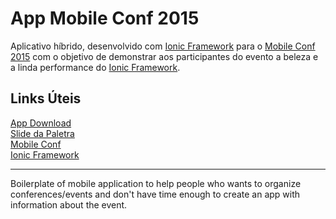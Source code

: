 # App Mobile Conf 2015

Aplicativo híbrido, desenvolvido com [Ionic Framework](http://ionicframework.com/) para o [Mobile Conf 2015](http://mobileconf.com.br/) com o 
objetivo de demonstrar aos participantes do evento a beleza e a linda performance do [Ionic Framework](http://ionicframework.com/).

## Links Úteis
[App Download](http://goo.gl/wY5aoO)<br>
[Slide da Paletra](http://pt.slideshare.net/thompsonemerson/ionic-frameworks-e-sua-linda-performance-mobile-conf-2015)<br>
[Mobile Conf](http://mobileconf.com.br)<br>
[Ionic Framework](http://ionicframework.com)<br>

---

Boilerplate of mobile application to help people who wants to organize conferences/events and don't have time enough
to create an app with information about the event.
